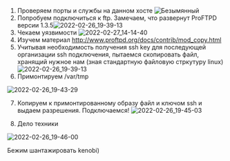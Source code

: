 1. Проверяем порты и службы на данном хосте ![Безымянный](https://user-images.githubusercontent.com/91682600/155879995-f70bbf73-4a6d-4d8d-9d1e-5edd01aa5992.png)
2. Попробуем подключиться к ftp. Замечаем, что развернут ProFTPD версии 1.3.5![2022-02-26_19-39-13](https://user-images.githubusercontent.com/91682600/155880064-5abaad88-eee1-4573-90f0-821d1c42b26a.png)
3. Чекаем уязвимости ![2022-02-27_14-14-40](https://user-images.githubusercontent.com/91682600/155880230-aa01263d-3c22-4df0-bb81-3dd22f7d181b.png)
4. Изучем материал http://www.proftpd.org/docs/contrib/mod_copy.html
5. Учитывая необходимость получения ssh key для последующей организации ssh подключения, пытаемся скопировать файл, хранящий нужное нам (зная стандартную файловую стркутуру linux)![2022-02-26_19-39-13](https://user-images.githubusercontent.com/91682600/155880326-64d19698-dba4-4704-9fbd-4d1e7606e368.png)
6. Примонтируем  /var/tmp 

![2022-02-26_19-43-29](https://user-images.githubusercontent.com/91682600/155880459-365a6db1-773c-4ba0-a7ba-8f97e7237b21.png)

7. Копируем к примонтированному образу файл и ключом ssh и выдаем разрешения. Подключаемся! 
![2022-02-26_19-45-03](https://user-images.githubusercontent.com/91682600/155880491-99e54d81-de57-4b0f-9d8a-4ffb7fc53d95.png)

9. Дело техники 

![2022-02-26_19-46-00](https://user-images.githubusercontent.com/91682600/155880498-78530d4f-5456-4798-8226-8ec9c9cba09d.png)

Бежим шантажировать kenobi)
